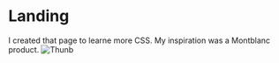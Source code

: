# Landing
I created that page to learne more CSS.
My inspiration was a Montblanc product.
![Thunb](https://user-images.githubusercontent.com/119711762/208308068-e9b208f2-124c-4461-a757-e4e6da30303b.jpg)
